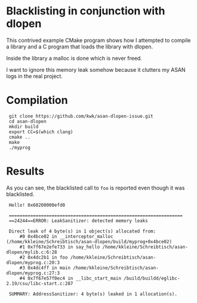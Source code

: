 # Blacklisting in conjunction with dlopen

This contrived example CMake program shows how I attempted to compile a
library and a C program that loads the library with dlopen.

Inside the library a malloc is done which is never freed.

I want to ignore this memory leak somehow because it clutters my ASAN logs in
the real project.

# Compilation

     git clone https://github.com/kwk/asan-dlopen-issue.git
     cd asan-dlopen
     mkdir build
     export CC=$(which clang)
     cmake ..
     make
     ./myprog

# Results

As you can see, the blacklisted call to `foo` is reported even though it was
blacklisted.

     Hello! 0x60200000efd0
     
     =================================================================
     ==24244==ERROR: LeakSanitizer: detected memory leaks
     
     Direct leak of 4 byte(s) in 1 object(s) allocated from:
         #0 0x4bce02 in __interceptor_malloc (/home/kkleine/Schreibtisch/asan-dlopen/build/myprog+0x4bce02)
         #1 0x7f67e2efe733 in say_hello /home/kkleine/Schreibtisch/asan-dlopen/mylib.c:6:28
         #2 0x4dc2b1 in foo /home/kkleine/Schreibtisch/asan-dlopen/myprog.c:20:3
         #3 0x4dc4ff in main /home/kkleine/Schreibtisch/asan-dlopen/myprog.c:27:3
         #4 0x7f67e57f0ec4 in __libc_start_main /build/buildd/eglibc-2.19/csu/libc-start.c:287
     
     SUMMARY: AddressSanitizer: 4 byte(s) leaked in 1 allocation(s).

